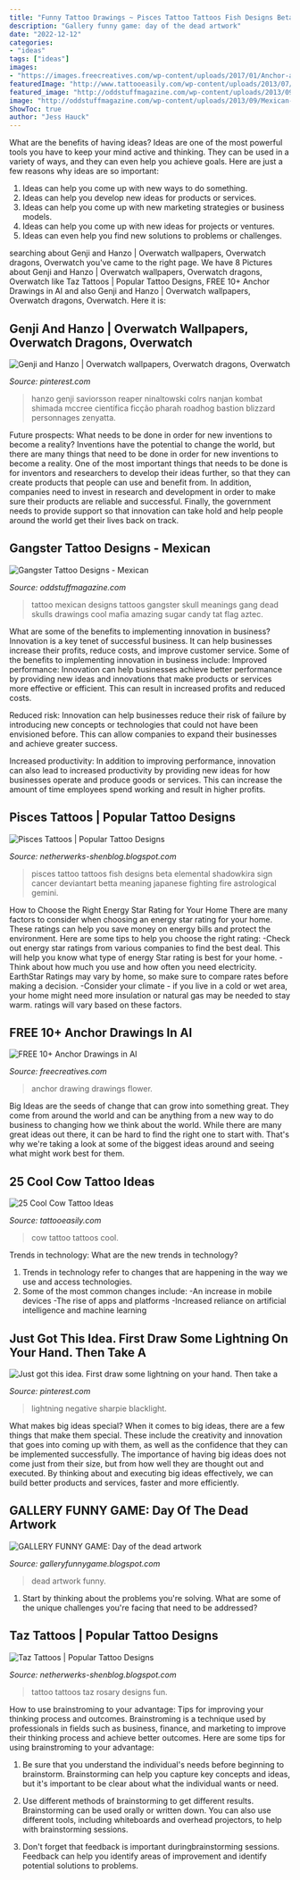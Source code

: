 ```yaml
---
title: "Funny Tattoo Drawings ~ Pisces Tattoo Tattoos Fish Designs Beta Elemental Shadowkira Sign Cancer Deviantart Betta Meaning Japanese Fighting Fire Astrological Gemini"
description: "Gallery funny game: day of the dead artwork"
date: "2022-12-12"
categories:
- "ideas"
tags: ["ideas"]
images:
- "https://images.freecreatives.com/wp-content/uploads/2017/01/Anchor-and-Flower-Drawing.jpg"
featuredImage: "http://www.tattooeasily.com/wp-content/uploads/2013/07/cow-tattoo-17.jpg"
featured_image: "http://oddstuffmagazine.com/wp-content/uploads/2013/09/Mexican-tattoo-designs-18-579x800.jpg"
image: "http://oddstuffmagazine.com/wp-content/uploads/2013/09/Mexican-tattoo-designs-18-579x800.jpg"
ShowToc: true
author: "Jess Hauck"
---
```



What are the benefits of having ideas?
Ideas are one of the most powerful tools you have to keep your mind active and thinking. They can be used in a variety of ways, and they can even help you achieve goals. Here are just a few reasons why ideas are so important: 
1. Ideas can help you come up with new ways to do something.
2. Ideas can help you develop new ideas for products or services. 
3. Ideas can help you come up with new marketing strategies or business models. 
4. Ideas can help you come up with new ideas for projects or ventures. 
5. Ideas can even help you find new solutions to problems or challenges.

	

		
searching about Genji and Hanzo | Overwatch wallpapers, Overwatch dragons, Overwatch you've came to the right page. We have 8 Pictures about Genji and Hanzo | Overwatch wallpapers, Overwatch dragons, Overwatch like Taz Tattoos | Popular Tattoo Designs, FREE 10+ Anchor Drawings in AI and also Genji and Hanzo | Overwatch wallpapers, Overwatch dragons, Overwatch. Here it is:
		
    
## Genji And Hanzo | Overwatch Wallpapers, Overwatch Dragons, Overwatch

<img loading=lazy src="https://i.pinimg.com/736x/a4/aa/a3/a4aaa3df63512e95163927154b9cdc9e.jpg" onerror="this.onerror=null;this.src='https://tse4.mm.bing.net/th?id=OIP.i3FJpbG52Fk9HPteeqlXCwHaLc&amp;pid=15.1';" alt="Genji and Hanzo | Overwatch wallpapers, Overwatch dragons, Overwatch">

_Source: pinterest.com_

>hanzo genji saviorsson reaper ninaltowski colrs nanjan kombat shimada mccree científica ficção pharah roadhog bastion blizzard personnages zenyatta. 

	

Future prospects: What needs to be done in order for new inventions to become a reality?
Inventions have the potential to change the world, but there are many things that need to be done in order for new inventions to become a reality. One of the most important things that needs to be done is for inventors and researchers to develop their ideas further, so that they can create products that people can use and benefit from. In addition, companies need to invest in research and development in order to make sure their products are reliable and successful. Finally, the government needs to provide support so that innovation can take hold and help people around the world get their lives back on track.

    
## Gangster Tattoo Designs - Mexican

<img loading=lazy src="http://oddstuffmagazine.com/wp-content/uploads/2013/09/Mexican-tattoo-designs-18-579x800.jpg" onerror="this.onerror=null;this.src='https://tse3.mm.bing.net/th?id=OIP.oZMpylPdMCOOIY3xudxWxAHaKO&amp;pid=15.1';" alt="Gangster Tattoo Designs - Mexican">

_Source: oddstuffmagazine.com_

>tattoo mexican designs tattoos gangster skull meanings gang dead skulls drawings cool mafia amazing sugar candy tat flag aztec. 

	

What are some of the benefits to implementing innovation in business?
Innovation is a key tenet of successful business. It can help businesses increase their profits, reduce costs, and improve customer service. Some of the benefits to implementing innovation in business include: 
Improved performance: Innovation can help businesses achieve better performance by providing new ideas and innovations that make products or services more effective or efficient. This can result in increased profits and reduced costs. 

Reduced risk: Innovation can help businesses reduce their risk of failure by introducing new concepts or technologies that could not have been envisioned before. This can allow companies to expand their businesses and achieve greater success. 

Increased productivity: In addition to improving performance, innovation can also lead to increased productivity by providing new ideas for how businesses operate and produce goods or services. This can increase the amount of time employees spend working and result in higher profits.

    
## Pisces Tattoos | Popular Tattoo Designs

<img loading=lazy src="http://1.bp.blogspot.com/-ED4pKFTnpn8/UQZdp0zqx0I/AAAAAAAAOfs/kIHaFiALn_8/s1600/Pisces_tattoo_124.png" onerror="this.onerror=null;this.src='https://tse1.mm.bing.net/th?id=OIP._k81LQNdG5sQ94jbAHeDOwHaHt&amp;pid=15.1';" alt="Pisces Tattoos | Popular Tattoo Designs">

_Source: netherwerks-shenblog.blogspot.com_

>pisces tattoo tattoos fish designs beta elemental shadowkira sign cancer deviantart betta meaning japanese fighting fire astrological gemini. 

	

How to Choose the Right Energy Star Rating for Your Home
There are many factors to consider when choosing an energy star rating for your home. These ratings can help you save money on energy bills and protect the environment. Here are some tips to help you choose the right rating:
-Check out energy star ratings from various companies to find the best deal. This will help you know what type of energy Star rating is best for your home.
-Think about how much you use and how often you need electricity. EarthStar Ratings may vary by home, so make sure to compare rates before making a decision.
-Consider your climate - if you live in a cold or wet area, your home might need more insulation or natural gas may be needed to stay warm. ratings will vary based on these factors.

    
## FREE 10+ Anchor Drawings In AI

<img loading=lazy src="https://images.freecreatives.com/wp-content/uploads/2017/01/Anchor-and-Flower-Drawing.jpg" onerror="this.onerror=null;this.src='https://tse1.mm.bing.net/th?id=OIP.33b38LuH7VtSNYQRUVdRQQHaJ6&amp;pid=15.1';" alt="FREE 10+ Anchor Drawings in AI">

_Source: freecreatives.com_

>anchor drawing drawings flower. 

	

Big Ideas are the seeds of change that can grow into something great. They come from around the world and can be anything from a new way to do business to changing how we think about the world. While there are many great ideas out there, it can be hard to find the right one to start with. That's why we're taking a look at some of the biggest ideas around and seeing what might work best for them.

    
## 25 Cool Cow Tattoo Ideas

<img loading=lazy src="http://www.tattooeasily.com/wp-content/uploads/2013/07/cow-tattoo-17.jpg" onerror="this.onerror=null;this.src='https://tse1.mm.bing.net/th?id=OIP.0694588QpZRhLifqyVGWswHaLG&amp;pid=15.1';" alt="25 Cool Cow Tattoo Ideas">

_Source: tattooeasily.com_

>cow tattoo tattoos cool. 

	

Trends in technology: What are the new trends in technology?
1. Trends in technology refer to changes that are happening in the way we use and access technologies. 
2. Some of the most common changes include: 
-An increase in mobile devices 
-The rise of apps and platforms 
-Increased reliance on artificial intelligence and machine learning 

    
## Just Got This Idea. First Draw Some Lightning On Your Hand. Then Take A

<img loading=lazy src="https://i.pinimg.com/736x/80/d1/6d/80d16d0457c5b36b665fd7175fcf749c.jpg" onerror="this.onerror=null;this.src='https://tse3.mm.bing.net/th?id=OIP.y3tgxHvU2JXpoWaUXa594AAAAA&amp;pid=15.1';" alt="Just got this idea. First draw some lightning on your hand. Then take a">

_Source: pinterest.com_

>lightning negative sharpie blacklight. 

	

What makes big ideas special?
When it comes to big ideas, there are a few things that make them special. These include the creativity and innovation that goes into coming up with them, as well as the confidence that they can be implemented successfully. The importance of having big ideas does not come just from their size, but from how well they are thought out and executed. By thinking about and executing big ideas effectively, we can build better products and services, faster and more efficiently.

    
## GALLERY FUNNY GAME: Day Of The Dead Artwork

<img loading=lazy src="http://3.bp.blogspot.com/-VS30vidI9q0/T_BaWyaUftI/AAAAAAAAaR8/XmRbcsH_iGc/s1600/Day+of+the+dead+artwork+(19).jpg" onerror="this.onerror=null;this.src='https://tse4.mm.bing.net/th?id=OIP.IA7YSRCSzX-u1rZiRPwv6AHaJ4&amp;pid=15.1';" alt="GALLERY FUNNY GAME: Day of the dead artwork">

_Source: galleryfunnygame.blogspot.com_

>dead artwork funny. 

	

1. Start by thinking about the problems you're solving. What are some of the unique challenges you're facing that need to be addressed? 

    
## Taz Tattoos | Popular Tattoo Designs

<img loading=lazy src="http://2.bp.blogspot.com/-s9BjZhpT3LQ/UQZf3oOMcnI/AAAAAAAAO6U/zFzitUPQSIk/s1600/TAZ_large.jpg" onerror="this.onerror=null;this.src='https://tse2.mm.bing.net/th?id=OIP.8eyt97hOEIKSgYb9lYq2CgHaLM&amp;pid=15.1';" alt="Taz Tattoos | Popular Tattoo Designs">

_Source: netherwerks-shenblog.blogspot.com_

>tattoo tattoos taz rosary designs fun. 

	

How to use brainstroming to your advantage: Tips for improving your thinking process and outcomes.
Brainstroming is a technique used by professionals in fields such as business, finance, and marketing to improve their thinking process and achieve better outcomes. Here are some tips for using brainstroming to your advantage: 
1. Be sure that you understand the individual's needs before beginning to brainstorm. Brainstorming can help you capture key concepts and ideas, but it's important to be clear about what the individual wants or need.

2. Use different methods of brainstorming to get different results. Brainstorming can be used orally or written down. You can also use different tools, including whiteboards and overhead projectors, to help with brainstorming sessions.

3. Don't forget that feedback is important duringbrainstorming sessions. Feedback can help you identify areas of improvement and identify potential solutions to problems.

